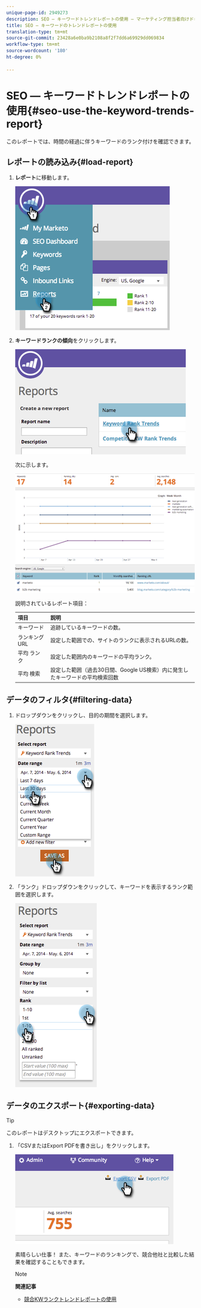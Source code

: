 ```yaml
---
unique-page-id: 2949273
description: SEO — キーワードトレンドレポートの使用 — マーケティング担当者向けドキュメント — 製品ドキュメント
title: SEO — キーワードのトレンドレポートの使用
translation-type: tm+mt
source-git-commit: 23428a6e0ba9b2108a8f2f7dd6a69929dd069834
workflow-type: tm+mt
source-wordcount: '180'
ht-degree: 0%

---
```



# SEO — キーワードトレンドレポートの使用{#seo-use-the-keyword-trends-report}

このレポートでは、時間の経過に伴うキーワードのランク付けを確認できます。

## レポートの読み込み{#load-report}

1. **レポート**&#x200B;に移動します。

   ![](assets/image2014-9-18-14-3a12-3a18.png)

1. **キーワードランクの傾向**&#x200B;をクリックします。

   ![](assets/image2014-9-18-14-3a13-3a14.png)

   次に示します。

   ![](assets/image2014-9-18-14-3a13-3a22.png)

   説明されているレポート項目：

   | 項目 | 説明 |
   |---|---|
   | キーワード | 追跡しているキーワードの数。 |
   | ランキングURL | 設定した範囲での、サイトのランクに表示されるURLの数。 |
   | 平均 ランク | 設定した範囲内のキーワードの平均ランク。 |
   | 平均 検索 | 設定した範囲（過去30日間、Google US検索）内に発生したキーワードの平均検索回数 |

## データのフィルタ{#filtering-data}

1. ドロップダウンをクリックし、目的の期間を選択します。

   ![](assets/image2014-9-18-14-3a13-3a40.png)

1. 「ランク」ドロップダウンをクリックして、キーワードを表示するランク範囲を選択します。

   ![](assets/image2014-9-18-14-3a13-3a57.png)

## データのエクスポート{#exporting-data}

>[!TIP]
>
>このレポートはデスクトップにエクスポートできます。

1. 「CSVまたはExport PDFを書き出し」をクリックします。

   ![](assets/image2014-9-18-14-3a14-3a46.png)

   素晴らしい仕事！ また、キーワードのランキングで、競合他社と比較した結果を確認することもできます。

   >[!NOTE]
   >
   >**関連記事**
   >
   >    
   >    
   >    * [競合KWランクトレンドレポートの使用](seo-use-the-competitor-kw-trends-report.md)


